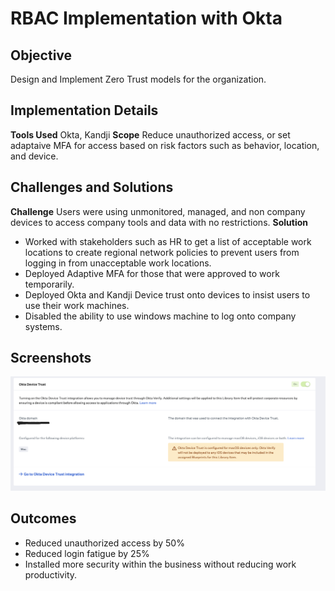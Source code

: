 # RBAC Implementation with Okta

## Objective
Design and Implement Zero Trust models for the organization.

## Implementation Details
**Tools Used** Okta, Kandji
**Scope** Reduce unauthorized access, or set adaptaive MFA for access based on risk factors such as behavior, location, and device.

## Challenges and Solutions
**Challenge** Users were using unmonitored, managed, and non company devices to access company tools and data with no restrictions.
**Solution** 
- Worked with stakeholders such as HR to get a list of acceptable work locations to create regional network policies to prevent users from logging in from unacceptable work locations. 
- Deployed Adaptive MFA for those that were approved to work temporarily. 
- Deployed Okta and Kandji Device trust onto devices to insist users to use their work machines. 
- Disabled the ability to use windows machine to log onto company systems.


## Screenshots
![Kandji and Okta Device Trust](images_zero_trust/kandji-okta-device-trust.png)


## Outcomes
- Reduced unauthorized access by 50%
- Reduced login fatigue by 25%
- Installed more security within the business without reducing work productivity.
